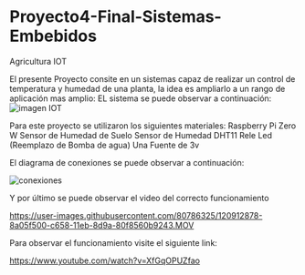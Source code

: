 # Proyecto4-Final-Sistemas-Embebidos
Agricultura IOT

El presente Proyecto consite en un sistemas capaz de realizar un control de temperatura y humedad de una planta, la idea es ampliarlo a un rango de aplicación mas amplio:
EL sistema se puede observar a continuación:
![imagen IOT](https://user-images.githubusercontent.com/80786325/120912781-b0776080-c657-11eb-9280-290d1fbc2d25.jpg)

Para este proyecto se utilizaron los siguientes materiales:
Raspberry Pi Zero W
Sensor de Humedad de Suelo
Sensor de Humedad DHT11
Rele 
Led (Reemplazo de Bomba de agua)
Una Fuente de 3v 

El diagrama de conexiones se puede observar a continuación:

![conexiones](https://user-images.githubusercontent.com/80786325/120912811-077d3580-c658-11eb-874e-259e211aaf13.png)

Y por último se puede observar el video del correcto funcionamiento



https://user-images.githubusercontent.com/80786325/120912878-8a05f500-c658-11eb-8d9a-80f8560b9243.MOV

Para observar el funcionamiento visite el siguiente link:

https://www.youtube.com/watch?v=XfGqOPUZfao

